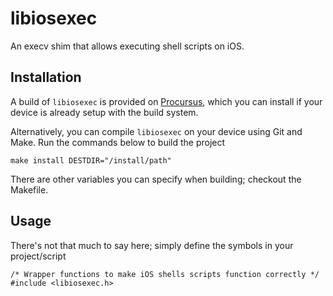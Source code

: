 # libiosexec
An execv shim that allows executing shell scripts on iOS.

## Installation
A build of ``libiosexec`` is provided on [Procursus](https://github.com/ProcursusTeam/Procursus), which you can install if your device is already setup with the build system.

Alternatively, you can compile ``libiosexec`` on your device using Git and Make. Run the commands below to build the project

    make install DESTDIR="/install/path"

There are other variables you can specify when building; checkout the Makefile.

## Usage
There's not that much to say here; simply define the symbols in your project/script
    
    /* Wrapper functions to make iOS shells scripts function correctly */
    #include <libiosexec.h>
